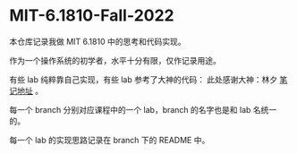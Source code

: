 # MIT-6.1810-Fall-2022

本仓库记录我做 MIT 6.1810 中的思考和代码实现。

作为一个操作系统的初学者，水平十分有限，仅作记录用途。

有些 lab 纯粹靠自己实现，有些 lab 参考了大神的代码：
此处感谢大神：林夕 [笔记地址](https://www.zhihu.com/column/c_1501588134235734016) 。

每一个 branch 分别对应课程中的一个 lab，branch 的名字也是和 lab 名统一的。

每一个 lab 的实现思路记录在 branch 下的 README 中。

